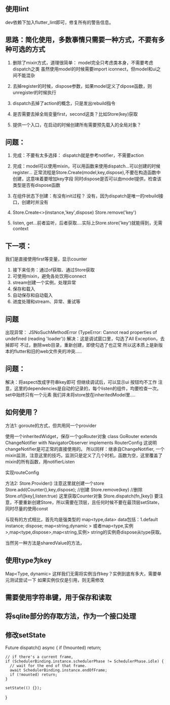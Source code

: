 
## 使用lint
dev依赖下加入flutter_lint即可，修复所有的警告信息。


## 思路：简化使用，多数事情只需要一种方式，不要有多种可选的方式
1. 删除了mixin方式，道理很简单：
    model完全只考虑类本身，不需要考虑dispatch之类
    虽然使用model的时候需要import iconnect，但model和ui之间不能混杂
2. 去掉register的时候，dispose参数，如果model定义了dipose函数，则unregister的时候执行
3. dispatch去掉了action的概念，只是发出rebuild指令

4. 是否需要去掉全局变量first，second这类？比如Store<T>(key)获取
5. 提供一个入口，在启动的时候创建所有需要预先载入的全局对象？

## 问题：
1. 完成：不要有太多选择： dispatch就是参考notifier，不需要action
1. 完成：model可以使用mixin，可以用函数来使用dispatch...可以创建的时候register...
   正常流程是Store.Create(model,key,dispose),不要在构造函数中创建，这意味着要增加key字段
   同时dispose是否可以由model提供，检查该类型是否有dispose函数

   

1. 在组件状态下创建：有没有init过程？ 没有，因为dispatch是唯一的rebuild接口，创建时并没有

3. Store.Create<>(instance,'key',dispose)  Store.remove('key')
4. listen, get...前者监听，后者获取....实际上Store.store<T>('key')就能得到，无需context

## 下一项：
我们是直接使用first等变量，显示counter
1. 接下来任务：通过of获取、通过Store获取
2. 可使用mixin，避免各处饮用iconnect
3. stream创建一个实例，处理异常
4. 保存和载入
5. 自动保存和自动载入
6. 进度处理和stream、异常、重试等

## 问题
出现异常：
JSNoSuchMethodError (TypeError: Cannot read properties of undefined (reading 'loader'))
解决：这是调试窗口里，勾选了All Exception，去掉即可
不过，删除web目录，重新创建，即使勾选了也正常
所以这本质上是新版本的flutter和旧的web文件夹的冲突.....

## 问题：
解决：将aspect改成字符串key即可
但继续调试后，可以显示ui
按钮均不工作
注意，这里的dependencies是自动的记录的，每个listen的组件，均要检查一次。set中始终只有一个元素
我们并未将store放在inheritedModel里....



## 如何使用？

方法1: goroute的方式，但共用同一个provider

使用一个inheritedWidget，保存一个goRouter对象
class GoRouter extends ChangeNotifier
    with NavigatorObserver
    implements RouterConfig<RouteMatchList> 
这说明changeNotifier是可正常的直接使用的。
所以同样：继承自ChangeNotifier, 一个mixin监测，注意这里的技巧，监测只是定义了几个时机，函数为空，这里覆盖了mixin的所有函数，用notifierListen

实现routeConfig


方法2:
Store.Provider() 注意这里就创建一个store
Store.add<Counter>(Counter(),key,dispose); //创建
Store.remove<Counter>(key) //删除
Store.of<Counter>([key],listen:true) 这里获取Counter对象
Store.dispatch<Counter>(fn,[key])
要注意，不要重新创建Store，所以需要在顶层，且任何时候不要在最顶层setState，同时尽量的使用const

与现有的方式相比，首先均是强类型的
map<type,data>
data包括：1.default instance; dispose;  map<string,dynamic >
或者map<type,实例>,map<type,dispose>,map<string,实例>
string的实例奇dispose从type获取。

当然另一种方法是sharedValue的方法，

## 使用type为key

Map<Type, dynamic>
这样我们无需将实例当作key？实例到底有多大，需要单元测试尝试一下
如果实例仅仅是引用，则无需修改

## 需要使用字符串键，用于保存和读取

## 将sqlite部分的存取方法，作为一个接口处理

## 修改setState
Future<void> dispatch() async {
    if (!mounted) return;

    // if there's a current frame,
    if (SchedulerBinding.instance.schedulerPhase != SchedulerPhase.idle) {
      // wait for the end of that frame.
      await SchedulerBinding.instance.endOfFrame;
      if (!mounted) return;
    }

    setState(() {});
  }